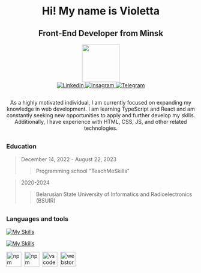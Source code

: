 <div id="header" align="center">
  <h1>Hi! My name is Violetta</h1>
	<h2>Front-End Developer from Minsk</h2>
  <img src="https://media.giphy.com/media/zhYSVCirREeIZtONCI/giphy.gif" width="100"/>
</div>

<div id="socials" align="center">
	<a href="https://www.linkedin.com/in/violetta-zarubayko/">
		<img src="https://img.shields.io/badge/LinkedIn-blue?style=for-the-badge&logo=linkedin&logoColor=white" alt="LinkedIn"/>
	</a>
  	<a href="https://vk.com/letta1603">
		<img src="https://img.shields.io/badge/VK-red?style=for-the-badge&logo=vk&logoColor=white" alt="Insagram"/>
	</a>
  <a href="https://t.me/Leta1603">
		<img src="https://img.shields.io/badge/Telegram-blue?style=for-the-badge&logo=telegram&logoColor=white" alt="Telegram"/>
	</a>
</div>

<h2></h2>

<div id="about" align="center">
As a highly motivated individual, I am currently focused on expanding my knowledge in web development. I am learning TypeScript and React and am constantly seeking new opportunities to apply and further develop my skills. Additionally, I have experience with HTML, CSS, JS, and other related technologies.
</div>

<h2></h2>

### Education

>December 14, 2022 - August 22, 2023
>>Programming school "TeachMeSkills"

>2020-2024
>> Belarusian State University of Informatics and Radioelectronics (BSUIR)


<h2></h2>

### Languages and tools

[![My Skills](https://skills.thijs.gg/icons?i=html,css,sass,js,ts,react,redux,vscode,bootstrap,github,git,figma,photoshop,webpack&theme=light)](https://skills.thijs.gg)

[![My Skills](https://skills.thijs.gg/icons?i=java,mysql,postman,hibernate,spring,cpp,maven,gradle,idea&theme=light)](https://skills.thijs.gg)

<img src="https://cdn.jsdelivr.net/gh/devicons/devicon/icons/npm/npm-original-wordmark.svg" title="npm" width="40" height="40"/>&nbsp;
<img src="https://cdn.jsdelivr.net/gh/devicons/devicon/icons/yarn/yarn-original-wordmark.svg" title="npm" width="40" height="40"/>&nbsp;
<img src="https://cdn.jsdelivr.net/gh/devicons/devicon/icons/vscode/vscode-original.svg" title="vscode" width="40" height="40"/>&nbsp;
<img src="https://cdn.jsdelivr.net/gh/devicons/devicon/icons/webstorm/webstorm-original.svg" title="webstorm" width="40" height="40"/>&nbsp;



  
